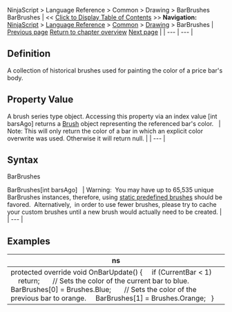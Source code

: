 ﻿
NinjaScript \> Language Reference \> Common \> Drawing \> BarBrushes
BarBrushes
| \<\< [Click to Display Table of Contents](barbrushes.md) \>\> **Navigation:**     [NinjaScript](ninjascript-1.md) \> [Language Reference](language_reference_wip-1.md) \> [Common](common-1.md) \> [Drawing](drawing-1.md) \> BarBrushes | [Previous page](barbrush-1.md) [Return to chapter overview](drawing-1.md) [Next page](candleoutlinebrush-1.md) |
| --- | --- |
## Definition
A collection of historical brushes used for painting the color of a price bar's body.
 
## Property Value
A brush series type object. Accessing this property via an index value \[int barsAgo] returns a [Brush](http://msdn.microsoft.com/en-us/library/system.windows.media.brush(v=vs.110).aspx) object representing the referenced bar's color.
 
| Note: This will only return the color of a bar in which an explicit color overwrite was used. Otherwise it will return null. |
| --- |
 
## Syntax
BarBrushes  

BarBrushes\[int barsAgo]
 
| Warning:  You may have up to 65,535 unique BarBrushes instances, therefore, using [static predefined brushes](working_with_brushes-1.md) should be favored.  Alternatively,  in order to use fewer brushes, please try to cache your custom brushes until a new brush would actually need to be created. |
| --- |
## 
## 
## Examples
| ns |
| --- |
| protected override void OnBarUpdate() {      if (CurrentBar \< 1)          return;        // Sets the color of the current bar to blue.      BarBrushes\[0] \= Brushes.Blue;        // Sets the color of the previous bar to orange.      BarBrushes\[1] \= Brushes.Orange;   } |

